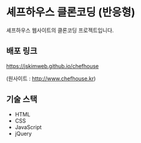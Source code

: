 # 셰프하우스 클론코딩 (반응형)

셰프하우스 웹사이트의 클론코딩 프로젝트입니다.

## 배포 링크

https://jskimweb.github.io/chefhouse

(원사이트 : http://www.chefhouse.kr)

## 기술 스택

<ul>
  <li>HTML</li>
  <li>CSS</li>
  <li>JavaScript</li>
  <li>jQuery</li>
</ul>

